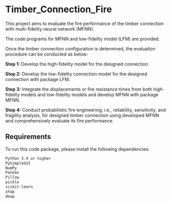# Timber_Connection_Fire
This project aims to evaluate the fire performance of the timber connection with multi-fidelity neural network (MFNN).

The code programs for MFNN and low-fidelity model (LFM) are provided. 

Once the timber connection configuration is determined, the evaluation procedure can be conducted as below:

**Step 1:** Develop the high-fidelity model for the designed connection.

**Step 2:** Develop the low-fidelity connection model for the designed connection with package LFM.

**Step 3:** Integrate the displacements or fire resistance times from both high-fidelity models and low-fidelity models and develop MFNN with package MFNN.
 
**Step 4:** Conduct probabilistic fire engineering, i.e., reliability, sensitivity, and fragility analysis, for designed timber connection using developed MFNN and comprehensively evaluate its fire performance.


## Requirements

To run this code package, please install the following dependencies:

```bash
Python 3.9 or higher
PySimpleGUI
NumPy
Pandas
Pillow
pickle
scikit-learn
shap
deap
